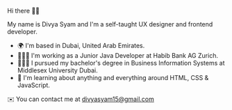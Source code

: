 Hi there 👋🏻 

My name is Divya Syam and I'm a self-taught UX designer and frontend developer. 

* 🌍 I'm based in Dubai, United Arab Emirates.
* 👩🏻‍💻 I'm working as a Junior Java Developer at Habib Bank AG Zurich.
* 👩🏻‍🎓 I pursued my bachelor's degree in Business Information Systems at Middlesex University Dubai.
* 🧠 I'm learning about anything and everything around HTML, CSS & JavaScript.
  

✉️  You can contact me at [divyasyam15@gmail.com](mailto:divyasyam15@gmail.com)
